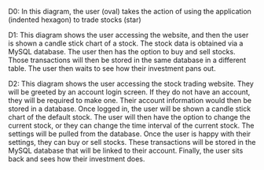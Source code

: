 D0: In this diagram, the user (oval) takes the action of using the application (indented hexagon) to trade stocks (star)

D1: This diagram shows the user accessing the website, and then the user is shown a candle stick chart of a stock. The stock data is obtained via a MySQL database. The user then has the option to buy and sell stocks. Those transactions will then be stored in the same database in a different table. The user then waits to see how their investment pans out.

D2: This diagram shows the user accessing the stock trading website. They will be greeted by an account login screen. If they do not have an account, they will be required to make one. Their account information would then be stored in a database. Once logged in, the user will be shown a candle stick chart of the default stock. The user will then have the option to change the current stock, or they can change the time interval of the current stock. The settings will be pulled from the database. Once the user is happy with their settings, they can buy or sell stocks. These transactions will be stored in the MySQL database that will be linked to their account. Finally, the user sits back and sees how their investment does.
